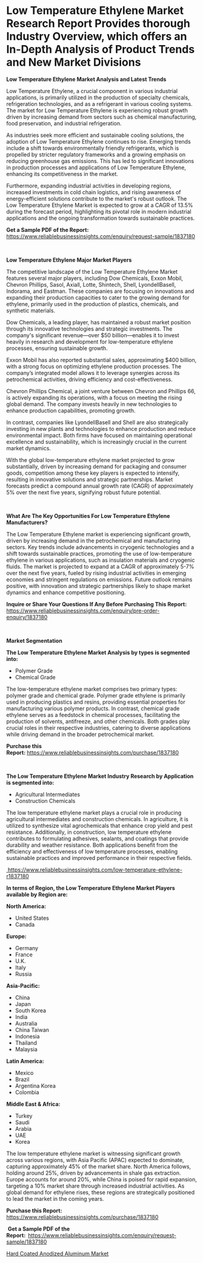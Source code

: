<p><h1>Low Temperature Ethylene Market Research Report Provides thorough Industry Overview, which offers an In-Depth Analysis of Product Trends and New Market Divisions</h1></p><p><strong>Low Temperature Ethylene Market Analysis and Latest Trends</strong></p>
<p><p>Low Temperature Ethylene, a crucial component in various industrial applications, is primarily utilized in the production of specialty chemicals, refrigeration technologies, and as a refrigerant in various cooling systems. The market for Low Temperature Ethylene is experiencing robust growth driven by increasing demand from sectors such as chemical manufacturing, food preservation, and industrial refrigeration.</p><p>As industries seek more efficient and sustainable cooling solutions, the adoption of Low Temperature Ethylene continues to rise. Emerging trends include a shift towards environmentally friendly refrigerants, which is propelled by stricter regulatory frameworks and a growing emphasis on reducing greenhouse gas emissions. This has led to significant innovations in production processes and applications of Low Temperature Ethylene, enhancing its competitiveness in the market.</p><p>Furthermore, expanding industrial activities in developing regions, increased investments in cold chain logistics, and rising awareness of energy-efficient solutions contribute to the market's robust outlook. The Low Temperature Ethylene Market is expected to grow at a CAGR of 13.5% during the forecast period, highlighting its pivotal role in modern industrial applications and the ongoing transformation towards sustainable practices.</p></p>
<p><strong>Get a Sample PDF of the Report:&nbsp;</strong> <a href="https://www.reliablebusinessinsights.com/enquiry/request-sample/1837180?utm_campaign=3568&utm_medium=2&utm_source=Github&utm_content=ia&utm_term=03042025&utm_id=low-temperature-ethylene">https://www.reliablebusinessinsights.com/enquiry/request-sample/1837180</a></p>
<p>&nbsp;</p>
<p><strong>Low Temperature Ethylene Major Market Players</strong></p>
<p><p>The competitive landscape of the Low Temperature Ethylene Market features several major players, including Dow Chemicals, Exxon Mobil, Chevron Phillips, Sasol, Axiall, Lotte, Shintech, Shell, LyondellBasell, Indorama, and Eastman. These companies are focusing on innovations and expanding their production capacities to cater to the growing demand for ethylene, primarily used in the production of plastics, chemicals, and synthetic materials.</p><p>Dow Chemicals, a leading player, has maintained a robust market position through its innovative technologies and strategic investments. The company's significant revenue—over $50 billion—enables it to invest heavily in research and development for low-temperature ethylene processes, ensuring sustainable growth.</p><p>Exxon Mobil has also reported substantial sales, approximating $400 billion, with a strong focus on optimizing ethylene production processes. The company’s integrated model allows it to leverage synergies across its petrochemical activities, driving efficiency and cost-effectiveness.</p><p>Chevron Phillips Chemical, a joint venture between Chevron and Phillips 66, is actively expanding its operations, with a focus on meeting the rising global demand. The company invests heavily in new technologies to enhance production capabilities, promoting growth.</p><p>In contrast, companies like LyondellBasell and Shell are also strategically investing in new plants and technologies to enhance production and reduce environmental impact. Both firms have focused on maintaining operational excellence and sustainability, which is increasingly crucial in the current market dynamics.</p><p>With the global low-temperature ethylene market projected to grow substantially, driven by increasing demand for packaging and consumer goods, competition among these key players is expected to intensify, resulting in innovative solutions and strategic partnerships. Market forecasts predict a compound annual growth rate (CAGR) of approximately 5% over the next five years, signifying robust future potential.</p></p>
<p>&nbsp;</p>
<p><strong>What Are The Key Opportunities For Low Temperature Ethylene Manufacturers?</strong></p>
<p><p>The Low Temperature Ethylene market is experiencing significant growth, driven by increasing demand in the petrochemical and manufacturing sectors. Key trends include advancements in cryogenic technologies and a shift towards sustainable practices, promoting the use of low-temperature ethylene in various applications, such as insulation materials and cryogenic fluids. The market is projected to expand at a CAGR of approximately 5-7% over the next five years, fueled by rising industrial activities in emerging economies and stringent regulations on emissions. Future outlook remains positive, with innovation and strategic partnerships likely to shape market dynamics and enhance competitive positioning.</p></p>
<p><strong>Inquire or Share Your Questions If Any Before Purchasing This Report:</strong> <a href="https://www.reliablebusinessinsights.com/enquiry/pre-order-enquiry/1837180?utm_campaign=3568&utm_medium=2&utm_source=Github&utm_content=ia&utm_term=03042025&utm_id=low-temperature-ethylene">https://www.reliablebusinessinsights.com/enquiry/pre-order-enquiry/1837180</a></p>
<p>&nbsp;</p>
<p><strong>Market Segmentation</strong></p>
<p><strong>The Low Temperature Ethylene Market Analysis by types is segmented into:</strong></p>
<p><ul><li>Polymer Grade</li><li>Chemical Grade</li></ul></p>
<p><p>The low-temperature ethylene market comprises two primary types: polymer grade and chemical grade. Polymer grade ethylene is primarily used in producing plastics and resins, providing essential properties for manufacturing various polymer products. In contrast, chemical grade ethylene serves as a feedstock in chemical processes, facilitating the production of solvents, antifreeze, and other chemicals. Both grades play crucial roles in their respective industries, catering to diverse applications while driving demand in the broader petrochemical market.</p></p>
<p><strong>Purchase this Report:&nbsp;</strong><a href="https://www.reliablebusinessinsights.com/purchase/1837180?utm_campaign=3568&utm_medium=2&utm_source=Github&utm_content=ia&utm_term=03042025&utm_id=low-temperature-ethylene">https://www.reliablebusinessinsights.com/purchase/1837180</a></p>
<p>&nbsp;</p>
<p><strong>The Low Temperature Ethylene Market Industry Research by Application is segmented into:</strong></p>
<p><ul><li>Agricultural Intermediates</li><li>Construction Chemicals</li></ul></p>
<p><p>The low temperature ethylene market plays a crucial role in producing agricultural intermediates and construction chemicals. In agriculture, it is utilized to synthesize vital agrochemicals that enhance crop yield and pest resistance. Additionally, in construction, low temperature ethylene contributes to formulating adhesives, sealants, and coatings that provide durability and weather resistance. Both applications benefit from the efficiency and effectiveness of low temperature processes, enabling sustainable practices and improved performance in their respective fields.</p></p>
<p><a href="https://www.reliablebusinessinsights.com/low-temperature-ethylene-r1837180?utm_campaign=3568&utm_medium=2&utm_source=Github&utm_content=ia&utm_term=03042025&utm_id=low-temperature-ethylene">&nbsp;https://www.reliablebusinessinsights.com/low-temperature-ethylene-r1837180</a></p>
<p><strong>In terms of Region, the Low Temperature Ethylene Market Players available by Region are:</strong></p>
<p>
    <p> <strong> North America: </strong>
        <ul>
            <li>United States</li>
            <li>Canada</li>
        </ul>
        </p> 
    <p> <strong> Europe: </strong>
        <ul>
            <li>Germany</li>
            <li>France</li>
            <li>U.K.</li>
            <li>Italy</li>
            <li>Russia</li>
        </ul>
        </p> 
    <p> <strong> Asia-Pacific: </strong>
        <ul>
            <li>China</li>
            <li>Japan</li>
            <li>South Korea</li>
            <li>India</li>
            <li>Australia</li>
            <li>China Taiwan</li>
            <li>Indonesia</li>
            <li>Thailand</li>
            <li>Malaysia</li>
        </ul>
        </p> 
    <p> <strong> Latin America: </strong>
        <ul>
            <li>Mexico</li>
            <li>Brazil</li>
            <li>Argentina Korea</li>
            <li>Colombia</li>
        </ul>
        </p> 
    <p> <strong> Middle East & Africa: </strong>
        <ul>
            <li>Turkey</li>
            <li>Saudi</li>
            <li>Arabia</li>
            <li>UAE</li>
            <li>Korea</li>
        </ul>
    </p>
    </p>
<p><p>The low temperature ethylene market is witnessing significant growth across various regions, with Asia Pacific (APAC) expected to dominate, capturing approximately 45% of the market share. North America follows, holding around 25%, driven by advancements in shale gas extraction. Europe accounts for around 20%, while China is poised for rapid expansion, targeting a 10% market share through increased industrial activities. As global demand for ethylene rises, these regions are strategically positioned to lead the market in the coming years.</p></p>
<p><strong>Purchase this Report: </strong><a href="https://www.reliablebusinessinsights.com/purchase/1837180?utm_campaign=3568&utm_medium=2&utm_source=Github&utm_content=ia&utm_term=03042025&utm_id=low-temperature-ethylene">https://www.reliablebusinessinsights.com/purchase/1837180</a></p>
<p>&nbsp;<strong>Get a Sample PDF of the Report:&nbsp;&nbsp;</strong><a href="https://www.reliablebusinessinsights.com/enquiry/request-sample/1837180?utm_campaign=3568&utm_medium=2&utm_source=Github&utm_content=ia&utm_term=03042025&utm_id=low-temperature-ethylene">https://www.reliablebusinessinsights.com/enquiry/request-sample/1837180</a></p>
<p><strong></strong></p>
<p><p><a href="https://github.com/weisonmanych/Market-Research-Report-List-1/blob/main/hard-coated-anodized-aluminum-market.md?utm_campaign=3568&utm_medium=2&utm_source=Github&utm_content=ia&utm_term=03042025&utm_id=low-temperature-ethylene">Hard Coated Anodized Aluminum Market</a></p></p>